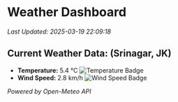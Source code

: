 
# Weather Dashboard

_Last Updated: 2025-03-19 22:09:18_

## Current Weather Data: (Srinagar, JK)
- **Temperature:** 5.4 °C ![Temperature Badge](https://img.shields.io/badge/Temperature-Low%20Temp-blue)
- **Wind Speed:** 2.8 km/h ![Wind Speed Badge](https://img.shields.io/badge/Wind%20Speed-Light%20Wind-blue)

*Powered by Open-Meteo API*
